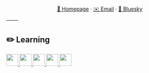 <div align="center">
  
  [🔮 Homepage](https://sofa.sh) · [✉️ Email](mailto:hi@sofa.sh) · [🦋 Bluesky](https://bsky.app/profile/sofa.sh) 
  
</div>

| <img align="center" src="https://github-readme-stats.vercel.app/api?username=slumberdemon&show_icons=true&hide=issues,prs&theme=buefy&hide_border=true" alt="" /> | <img align="center" src="https://github-readme-stats.vercel.app/api/top-langs/?username=slumberdemon&layout=compact&theme=buefy&hide_border=true" alt="" /> |
| ----------------------------------------------------------------------------------------------------------------------------------------------- | --------------------------------------------------------------------------------------------------------------------------------------------------------- |

## ✏️ Learning
<a href="https://figma.com"><img height="32" width="32" src="https://cdn.simpleicons.org/figma/F24E1E" />
<a href="https://svelte.dev/"><img height="32" width="32" src="https://cdn.simpleicons.org/svelte/FF3E00" />
<a href="https://www.typescriptlang.org/"><img height="32" width="32" src="https://cdn.simpleicons.org/typescript/3178C6" />
<a href="https://www.rust-lang.org/"><img height="32" width="32" src="https://cdn.simpleicons.org/rust/E64E11" />
<a href="https://developer.apple.com/swift/"><img height="32" width="32" src="https://cdn.simpleicons.org/swift/F05138" />
